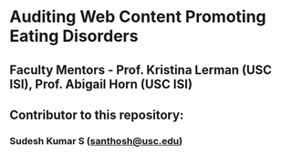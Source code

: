 # Auditing Web Content Promoting Eating Disorders
## Faculty Mentors - Prof. Kristina Lerman (USC ISI), Prof. Abigail Horn (USC ISI)

## Contributor to this repository:
### Sudesh Kumar S (santhosh@usc.edu)




